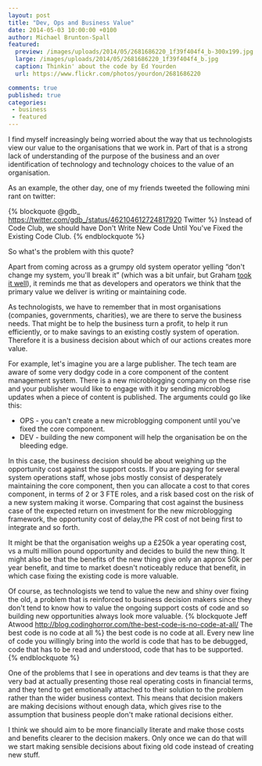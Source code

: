 ```yaml
---
layout: post
title: "Dev, Ops and Business Value"
date: 2014-05-03 10:00:00 +0100
author: Michael Brunton-Spall
featured:
  preview: /images/uploads/2014/05/2681686220_1f39f404f4_b-300x199.jpg
  large: /images/uploads/2014/05/2681686220_1f39f404f4_b.jpg
  caption: Thinkin' about the code by Ed Yourden
  url: https://www.flickr.com/photos/yourdon/2681686220

comments: true
published: true
categories:
 - business
 - featured
---
```

I find myself increasingly being worried about the way that us technologists view our value to the organisations that we work in.
Part of that is a strong lack of understanding of the purpose of the business and an over identification of technology and technology choices to the value of an organisation.

As an example, the other day, one of my friends tweeted the following mini rant on twitter:

{% blockquote @gdb_ https://twitter.com/gdb_/status/462104612724817920 Twitter %}
Instead of Code Club, we should have Don't Write New Code Until You've Fixed the Existing Code Club.
{% endblockquote %}

So what's the problem with this quote?

Apart from coming across as a grumpy old system operator yelling “don't change my system, you'll break it” (which was a bit unfair, but Graham [took it well](http://www.gdb.me/computing/sorry-code-club.html)), it reminds me that as developers and operators we think that the primary value we deliver is writing or maintaining code.
<!-- more -->

As technologists, we have to remember that in most organisations (companies, governments, charities), we are there to serve the business needs.  That might be to help the business turn a profit, to help it run efficiently, or to make savings to an existing costly system of operation.  Therefore it is a business decision about which of our actions creates more value.

For example, let's imagine you are a large publisher. The tech team are aware of some very dodgy code in a core component of the content management system.  There is a new microblogging company on these rise and your publisher would like to engage with it by sending microblog updates when a piece of content is published.  The arguments could go like this:

* OPS - you can't create a new microblogging component until you've fixed the core component.
* DEV - building the new component will help the organisation be on the bleeding edge.

In this case, the business decision should be about weighing up the opportunity cost against the support costs.
If you are paying for several system operations staff, whose jobs mostly consist of desperately maintaining the core component, then you can allocate a cost to that cores component, in terms of 2 or 3 FTE roles, and a risk based cost on the risk of a new system making it worse.
Comparing that cost against the business case of the expected return on investment for the new microblogging framework, the opportunity cost of delay,the PR cost of not being first to integrate and so forth.

It might be that the organisation weighs up a £250k a year operating cost, vs a multi million pound opportunity and decides to build the new thing.  It might also be that the benefits of the new thing give only an approx 50k per year benefit, and time to market doesn't noticeably reduce that benefit, in which case fixing the existing code is more valuable.

Of course, as technologists we tend to value the new and shiny over fixing the old, a problem that is reinforced to business decision makers since they don't tend to know how to value the ongoing support costs of code and so building new opportunities always look more valuable.
{% blockquote Jeff Atwood http://blog.codinghorror.com/the-best-code-is-no-code-at-all/ The best code is no code at all %}
the best code is no code at all. Every new line of code you willingly bring into the world is code that has to be debugged, code that has to be read and understood, code that has to be supported.
{% endblockquote %}

One of the problems that I see in operations and dev teams is that they are very bad at actually presenting those real operating costs in financial terms, and they tend to get emotionally attached to their solution to the problem rather than the wider business context.
This means that decision makers are making decisions without enough data, which gives rise to the assumption that business people don't make rational decisions either.

I think we should aim to be more financially literate and make those costs and benefits clearer to the decision makers.  Only once we can do that will we start making sensible decisions about fixing old code instead of creating new stuff.
